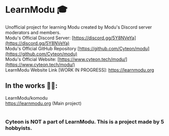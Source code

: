 # LearnModu 🎓
Unofficial project for learning Modu created by Modu's Discord server moderators and members.
<br>
Modu's Official Discord Server: [https://discord.gg/5Y8NVeYa](https://discord.gg/5Y8NVeYa)
<br>
Modu's Official GitHub Repository [https://github.com/Cyteon/modu](https://github.com/Cyteon/modu)
<br>
Modu's Official Website: [https://www.cyteon.tech/modu/](https://www.cyteon.tech/modu/)
<br>
LearnModu Website Link [WORK IN PROGRESS]: https://learnmodu.org
## In the works 👷‍♂️:
LearnModu/komodu
<br>
https://learnmodu.org (Main project)
<br>
<br>
### Cyteon is NOT a part of LearnModu. This is a project made by 5 hobbyists.

